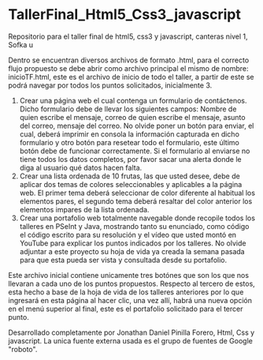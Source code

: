 # TallerFinal_Html5_Css3_javascript
Repositorio para el taller final de html5, css3 y javascript, canteras nivel 1, Sofka u

Dentro se encuentran diversos archivos de formato .html, para el correcto flujo propuesto se debe abrir como archivo principal el mismo de nombre: inicioTF.html, este es el archivo de inicio de todo el taller, a partir de este se podrá navegar por todos los puntos solicitados, inicialmente 3.

  1. Crear una página web el cual contenga un formulario de contáctenos. Dicho formulario debe de llevar los siguientes campos: Nombre de quien escribe el mensaje, correo de quien escribe el mensaje, asunto del correo, mensaje del correo. No olvide poner un botón para enviar, el cual, deberá imprimir en consola la información capturada en dicho formulario y otro botón para resetear todo el formulario, este último botón debe de funcionar correctamente. Si el formulario al enviarse no tiene todos los datos completos, por favor sacar una alerta donde le diga al usuario qué datos hacen falta.
  2. Crear una lista ordenada de 10 frutas, las que usted desee, debe de aplicar dos temas de colores seleccionables y aplicables a la página web. El primer tema deberá seleccionar de color diferente al habitual los elementos pares, el segundo tema deberá resaltar del color anterior los elementos impares de la lista ordenada.
  3. Crear una portafolio web totalmente navegable donde recopile todos los talleres en PSeInt y Java, mostrando tanto su enunciado, como código el código escrito para su resolución y el vídeo que usted montó en YouTube para explicar los puntos indicados por los talleres. No olvide adjuntar a este proyecto su hoja de vida ya creada la semana pasada para que esta pueda ser vista y consultada desde su portafolio.

Este archivo inicial contiene unicamente tres botónes que son los que nos llevaran a cada uno de los puntos propuestos. Respecto al tercero de estos, esta hecho a base de la hoja de vida de los talleres anteriores por lo que ingresará en esta página al hacer clic, una vez allí, habrá una nueva opción en el menú superior al final, este es el portafolio solicitado para el tercer punto.

Desarrollado completamente por Jonathan Daniel Pinilla Forero, Html, Css y javascript. La unica fuente externa usada es el grupo de fuentes de Google "roboto".
